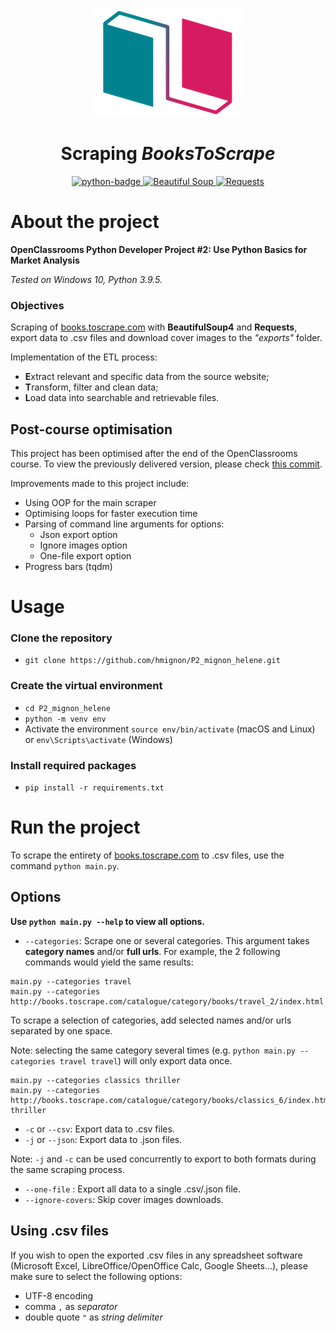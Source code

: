 <p align="center">
    <img src="img/logo_bookstore.png" alt="logo" />
</p>
<h1 align="center">Scraping <em>BooksToScrape</em></h1>
<p align="center">
    <a href="https://www.python.org">
        <img src="https://img.shields.io/badge/Python-3.6+-3776AB?style=flat&logo=python&logoColor=white" alt="python-badge">
    </a>
    <a href="https://www.crummy.com/software/BeautifulSoup/bs4/doc/">
        <img src="https://img.shields.io/badge/BeautifulSoup-4.9+-d71b60?style=flat" alt="Beautiful Soup">
    </a>
    <a href="https://github.com/psf/requests">
        <img src="https://img.shields.io/badge/Requests-2.25+-00838f?style=flat" alt="Requests">
    </a>
</p>

# About the project

**OpenClassrooms Python Developer Project #2: Use Python Basics for Market Analysis**

_Tested on Windows 10, Python 3.9.5._

### Objectives

Scraping of [books.toscrape.com](http://books.toscrape.com) with **BeautifulSoup4** and **Requests**, 
export data to .csv files and download cover images to the *"exports"* folder.

Implementation of the ETL process: 
- **E**xtract relevant and specific data from the source website; 
- **T**ransform, filter and clean data;
- **L**oad data into searchable and retrievable files.

## Post-course optimisation
This project has been optimised after the end of the OpenClassrooms course. 
To view the previously delivered version, please check [this commit](https://github.com/hmignon/P2_mignon_helene/tree/163c5f5b2c730e7b308d01f31479702fb7c1e8e9).

Improvements made to this project include:
- Using OOP for the main scraper
- Optimising loops for faster execution time
- Parsing of command line arguments for options:
  - Json export option
  - Ignore images option
  - One-file export option
- Progress bars (tqdm)

# Usage

### Clone the repository

- `git clone https://github.com/hmignon/P2_mignon_helene.git`

### Create the virtual environment

- `cd P2_mignon_helene`
- `python -m venv env`
- Activate the environment `source env/bin/activate` (macOS and Linux) or `env\Scripts\activate` (Windows)
    
### Install required packages

- `pip install -r requirements.txt`

# Run the project

To scrape the entirety of [books.toscrape.com](https://books.toscrape.com) to .csv files, 
use the command `python main.py`.

## Options

**Use `python main.py --help` to view all options.**

- `--categories`: Scrape one or several categories. This argument takes **category names** and/or **full urls**. 
For example, the 2 following commands would yield the same results:

```
main.py --categories travel
main.py --categories http://books.toscrape.com/catalogue/category/books/travel_2/index.html
```

To scrape a selection of categories, add selected names and/or urls separated by one space.

Note: selecting the same category several times (e.g. `python main.py --categories travel travel`) will only export data once.

```
main.py --categories classics thriller
main.py --categories http://books.toscrape.com/catalogue/category/books/classics_6/index.html thriller
```

- `-c` or `--csv`: Export data to .csv files.
- `-j` or `--json`: Export data to .json files. 

Note: `-j` and `-c` can be used concurrently to export to both formats during the same scraping process.

- `--one-file` : Export all data to a single .csv/.json file.
- `--ignore-covers`: Skip cover images downloads.

## Using .csv files

If you wish to open the exported .csv files in any spreadsheet software (Microsoft Excel, LibreOffice/OpenOffice Calc, Google Sheets...),
please make sure to select the following options:
- UTF-8 encoding 
- comma `,` as *separator*
- double quote `"` as *string delimiter*
